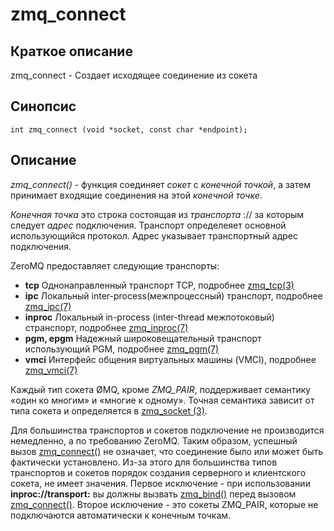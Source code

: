# zmq_connect

## Краткое описание
zmq_connect - Создает исходящее соединение из сокета

## Синопсис

```
int zmq_connect (void *socket, const char *endpoint);
```

## Описание

*zmq_connect()* - функция соединяет *сокет* с *конечной точкой*, а затем принимает входящие соединения на этой *конечной точке*.

*Конечная точка* это строка состоящая из *транспорта* :// за которым следует *адрес* подключения. Транспорт определеяет основной использующийся протокол. Адрес указывает транспортный адрес подключения.

ZeroMQ предоставляет следующие транспорты:

- **tcp** 
	Однонаправленный транспорт TCP, подробнее [zmq_tcp(3)](zmq_tcp.md)
- **ipc**
	Локальный inter-process(межпроцессный) транспорт, подробнее [zmq_ipc(7)](zmq_ipcю.md)
- **inproc**
	Локальный in-process (inter-thread межпотоковый) странспорт, подробнее [zmq_inproc(7)](zmq_inproc.md)
- **pgm, epgm**
	Надежный широковещательный транспорт использующий PGM, подробнее [zmq_pgm(7)](zmq_pgm.md)
- **vmci**
	Интерфейс общения виртуальных машины (VMCI), подробнее [zmq_vmci(7)](zmq_vmci.md)

Каждый тип сокета ØMQ, кроме *ZMQ_PAIR*, поддерживает семантику «один ко многим» и «многие к одному». Точная семантика зависит от типа сокета и определяется в [zmq_socket (3)](zmq_socket.md).

Для большинства транспортов и сокетов подключение не производится немедленно, а по требованию ZeroMQ. Таким образом, успешный вызов [zmq_connect()](zmq_connect.md) не означает, что соединение было или может быть фактически установлено. Из-за этого для большинства типов транспортов и сокетов порядок создания серверного и клиентского сокета, не имеет значения. Первое исключение - при использовании **inproc://transport:** вы должны вызвать [zmq_bind()](zmq_bind.md) перед вызовом [zmq_connect()](zmq_connect.md). Второе исключение - это сокеты ZMQ_PAIR, которые не подключаются автоматически к конечным точкам.
